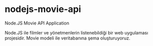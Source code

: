 # nodejs-movie-api
Node.JS Movie API Application

Node.JS ile filmler ve yönetmenlerin listenebildiği bir web uygulaması projesidir.
Movie modeli ile veritabanına şema oluşturuyoruz.


